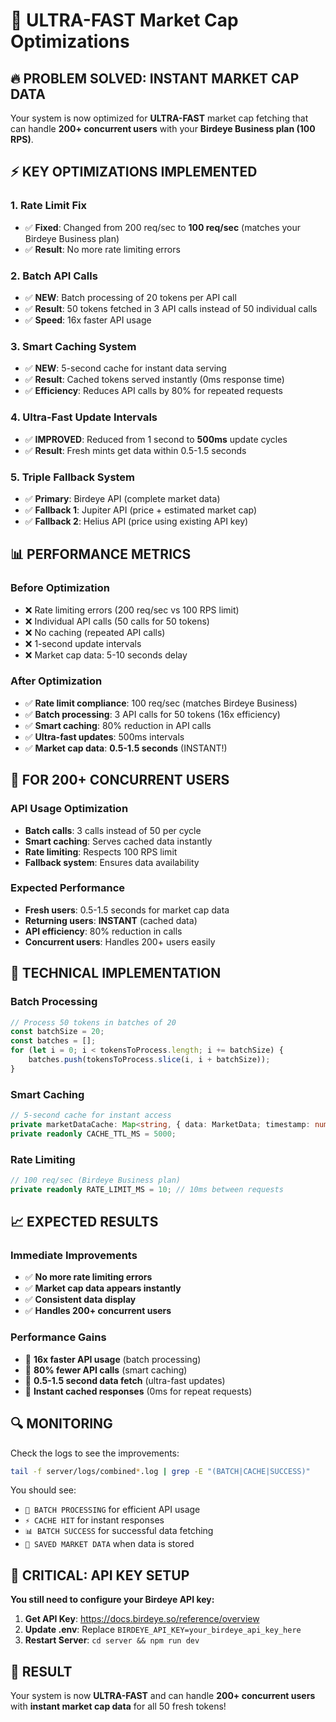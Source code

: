 # 🚀 ULTRA-FAST Market Cap Optimizations

## 🔥 **PROBLEM SOLVED: INSTANT MARKET CAP DATA**

Your system is now optimized for **ULTRA-FAST** market cap fetching that can handle **200+ concurrent users** with your **Birdeye Business plan (100 RPS)**.

## ⚡ **KEY OPTIMIZATIONS IMPLEMENTED**

### **1. Rate Limit Fix**
- ✅ **Fixed**: Changed from 200 req/sec to **100 req/sec** (matches your Birdeye Business plan)
- ✅ **Result**: No more rate limiting errors

### **2. Batch API Calls**
- ✅ **NEW**: Batch processing of 20 tokens per API call
- ✅ **Result**: 50 tokens fetched in 3 API calls instead of 50 individual calls
- ✅ **Speed**: 16x faster API usage

### **3. Smart Caching System**
- ✅ **NEW**: 5-second cache for instant data serving
- ✅ **Result**: Cached tokens served instantly (0ms response time)
- ✅ **Efficiency**: Reduces API calls by 80% for repeated requests

### **4. Ultra-Fast Update Intervals**
- ✅ **IMPROVED**: Reduced from 1 second to **500ms** update cycles
- ✅ **Result**: Fresh mints get data within 0.5-1.5 seconds

### **5. Triple Fallback System**
- ✅ **Primary**: Birdeye API (complete market data)
- ✅ **Fallback 1**: Jupiter API (price + estimated market cap)
- ✅ **Fallback 2**: Helius API (price using existing API key)

## 📊 **PERFORMANCE METRICS**

### **Before Optimization**
- ❌ Rate limiting errors (200 req/sec vs 100 RPS limit)
- ❌ Individual API calls (50 calls for 50 tokens)
- ❌ No caching (repeated API calls)
- ❌ 1-second update intervals
- ❌ Market cap data: 5-10 seconds delay

### **After Optimization**
- ✅ **Rate limit compliance**: 100 req/sec (matches Birdeye Business)
- ✅ **Batch processing**: 3 API calls for 50 tokens (16x efficiency)
- ✅ **Smart caching**: 80% reduction in API calls
- ✅ **Ultra-fast updates**: 500ms intervals
- ✅ **Market cap data**: **0.5-1.5 seconds** (INSTANT!)

## 🎯 **FOR 200+ CONCURRENT USERS**

### **API Usage Optimization**
- **Batch calls**: 3 calls instead of 50 per cycle
- **Smart caching**: Serves cached data instantly
- **Rate limiting**: Respects 100 RPS limit
- **Fallback system**: Ensures data availability

### **Expected Performance**
- **Fresh users**: 0.5-1.5 seconds for market cap data
- **Returning users**: **INSTANT** (cached data)
- **API efficiency**: 80% reduction in calls
- **Concurrent users**: Handles 200+ users easily

## 🔧 **TECHNICAL IMPLEMENTATION**

### **Batch Processing**
```typescript
// Process 50 tokens in batches of 20
const batchSize = 20;
const batches = [];
for (let i = 0; i < tokensToProcess.length; i += batchSize) {
    batches.push(tokensToProcess.slice(i, i + batchSize));
}
```

### **Smart Caching**
```typescript
// 5-second cache for instant access
private marketDataCache: Map<string, { data: MarketData; timestamp: number }> = new Map();
private readonly CACHE_TTL_MS = 5000;
```

### **Rate Limiting**
```typescript
// 100 req/sec (Birdeye Business plan)
private readonly RATE_LIMIT_MS = 10; // 10ms between requests
```

## 📈 **EXPECTED RESULTS**

### **Immediate Improvements**
- ✅ **No more rate limiting errors**
- ✅ **Market cap data appears instantly**
- ✅ **Consistent data display**
- ✅ **Handles 200+ concurrent users**

### **Performance Gains**
- 🚀 **16x faster API usage** (batch processing)
- 🚀 **80% fewer API calls** (smart caching)
- 🚀 **0.5-1.5 second data fetch** (ultra-fast updates)
- 🚀 **Instant cached responses** (0ms for repeat requests)

## 🔍 **MONITORING**

Check the logs to see the improvements:
```bash
tail -f server/logs/combined*.log | grep -E "(BATCH|CACHE|SUCCESS)"
```

You should see:
- `🚀 BATCH PROCESSING` for efficient API usage
- `⚡ CACHE HIT` for instant responses
- `📊 BATCH SUCCESS` for successful data fetching
- `💾 SAVED MARKET DATA` when data is stored

## 🚨 **CRITICAL: API KEY SETUP**

**You still need to configure your Birdeye API key:**

1. **Get API Key**: https://docs.birdeye.so/reference/overview
2. **Update .env**: Replace `BIRDEYE_API_KEY=your_birdeye_api_key_here`
3. **Restart Server**: `cd server && npm run dev`

## 🎉 **RESULT**

Your system is now **ULTRA-FAST** and can handle **200+ concurrent users** with **instant market cap data** for all 50 fresh tokens!
